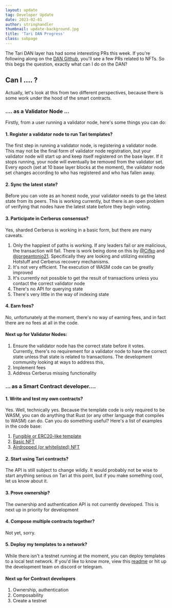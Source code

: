 ```yaml
---
layout: update
tag: Developer Update
date: 2023-02-01
author: stringhandler
thumbnail: update-background.jpg
title: 'Tari DAN Progress'
class: subpage
---
```


The Tari DAN layer has had some interesting PRs this week. If you're following along on the
[DAN Github](https://github.com/tari-project/tari-dan), you'll see a few PRs related to NFTs.
So this begs the question, exactly what can I do on the DAN?

## Can I .... ?

Actually, let's look at this from two different perspectives, because there is some work under the hood of the smart contracts.

### .... as a Validator Node ...

Firstly, from a user running a validator node, here's some things you can do:

#### 1. Register a validator node to run Tari templates?

The first step in running a validator node, is registering a validator node. This may not be the final form of validator node registration, but your validator node will start up and keep itself registered on the base layer. If it stops running, your node will eventually be removed from the
validator set. Every epoch (set at 10 base layer blocks at the moment), the validator node set changes according to who has registered and who has fallen away.

#### 2. Sync the latest state?

Before you can vote as an honest node, your validator needs to ge the latest state from its peers.
This is working currently, but there is an open problem of verifying that nodes have the latest state before they begin voting.

#### 3. Participate in Cerberus consensus?

Yes, sharded Cerberus is working in a basic form, but there are many caveats.

1. Only the happiest of paths is working. If any leaders fail or are malicious, the transaction will fail. There is work being done on this by [@Cifko](https://github.com/Cifko) and [@jorgeantonio21](https://github.com/jorgeantonio21). Specifically they are looking and utilizing
   existing Hotstuff and Cerberus recovery mechanisms.
2. It's not very efficient. The execution of WASM code can be greatly improved
3. It's currently not possible to get the result of transactions unless you contact the correct validator node
4. There's no API for querying state
5. There's very little in the way of indexing state

#### 4. Earn fees?

No, unfortunately at the moment, there's no way of earning fees, and in fact there are no fees at
all in the code.

#### Next up for Validator Nodes:

1. Ensure the validator node has the correct state before it votes. Currently, there's no requirement for a validator node to have the correct state unless that state is related to transactions. The development community looking at ways to address this,
2. Implement fees
3. Address Cerberus missing functionality

### ... as a Smart Contract developer....

#### 1. Write and test my own contracts?

Yes. Well, technically yes. Because the template code is only required to be WASM, you can do anything that Rust (or any other language that compiles to WASM) can do. Can you do something useful? Here's a list of examples in the code base:

1. [Fungible or ERC20-like template](https://github.com/tari-project/tari-dan/blob/development/applications/tari_validator_node/tests/features/fungible.feature)
2. [Basic NFT](https://github.com/tari-project/tari-dan/tree/development/dan_layer/engine/tests/templates/nft/basic_nft)
3. [Airdropped (or whitelisted) NFT](https://github.com/tari-project/tari-dan/tree/development/dan_layer/engine/tests/templates/nft/airdrop)

#### 2. Start using Tari contracts?

The API is still subject to change wildly. It would probably not be wise to start anything serious on Tari at this point, but if you make something cool, let us know about it.

#### 3. Prove ownership?

The ownership and authentication API is not currently developed. This is next up in priority for development

#### 4. Compose multiple contracts together?

Not yet, sorry.

#### 5. Deploy my templates to a network?

While there isn't a testnet running at the moment, you can deploy templates to a local test network. If you'd like to know more, view this [readme](https://github.com/tari-project/tari-dan#readme) or hit up the development team on discord or telegram.

#### Next up for Contract developers

1. Ownership, authentication
2. Composability
3. Create a testnet
